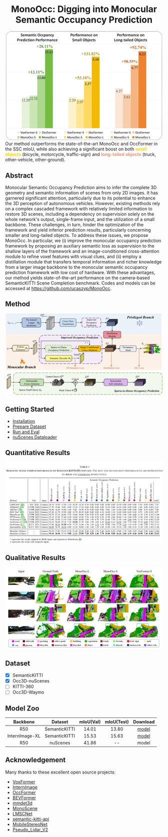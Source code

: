 <div align="center">   
  
# MonoOcc: Digging into Monocular Semantic Occupancy Prediction
</div>



![](./pic/teaser.jpg)
Our method outperforms the state-of-the-art MonoOcc and OccFormer
in the SSC mIoU, while also achieving a significant boost on both <font color=Gold>**small objects**</font> (bicycle, motorcycle, traffic-sign)
and <font color=Darksalmon>**long-tailed objects**</font> (truck, other-vehicle, other-ground).



## Abstract
Monocular Semantic Occupancy Prediction aims to infer the complete 3D geometry and semantic information of scenes from only 2D images. It has garnered significant attention, particularly due to its potential to enhance the 3D perception of autonomous vehicles. However, existing methods rely on a complex cascaded framework with relatively limited information to restore 3D scenes, including a dependency on supervision solely on the whole network's output, single-frame input, and the utilization of a small backbone. These challenges, in turn, hinder the optimization of the framework and yield inferior prediction results, particularly concerning smaller and long-tailed objects.
To address these issues, we propose MonoOcc. In particular, we (i) improve the monocular occupancy prediction framework by proposing an auxiliary semantic loss as supervision to the shallow layers of the framework and an image-conditioned cross-attention module to refine voxel features with visual clues, and (ii) employ a distillation module that transfers temporal information and richer knowledge from a larger image backbone to the monocular semantic occupancy prediction framework with low cost of hardware. With these advantages, our method yields state-of-the-art performance on the camera-based SemanticKITTI Scene Completion benchmark. Codes and models can be accessed at https://github.com/ucaszyp/MonoOcc.


## Method

![](./pic/main.jpg) 


## Getting Started
- [Installation](docs/install.md) 
- [Prepare Dataset](docs/prepare_dataset.md)
- [Run and Eval](docs/getting_started.md)
- [nuScenes Dataloader](docs/nusc.md)

## Quantitative Results
![](./pic/quantitative.jpg)
## Qualitative Results
![](./pic/qualitative.jpg) 

## Dataset

- [x] SemanticKITTI
- [x] Occ3D-nuScenes
- [ ] KITTI-360
- [ ] Occ3D-Waymo

## Model Zoo

| Backbone  | Dataset | mIoU(Val) | mIoU(Test) | Download |
| :---: | :---: | :---: | :---: | :---: |
| R50  | SemanticKITTI | 14.01 | 13.80 | [model](https://drive.google.com/file/d/1dnRcpQC_TOCL4IsGgG1TUfiAkqGQI4cc/view?usp=sharing) |
| InternImage-XL | SemanticKITTI | 15.53 | 15.63 | [model](https://drive.google.com/file/d/1dIrYwTI-2YXi8yfRgkZh4fJc-3vu-lA2/view?usp=sharing) |
| R50 | nuScenes | 41.86 | -- | model |
 

## Acknowledgement

Many thanks to these excellent open source projects:
- [VoxFormer](https://github.com/NVlabs/VoxFormer)
- [InternImage](https://github.com/OpenGVLab/InternImage)
- [OccFormer](https://github.com/zhangyp15/OccFormer)
- [BEVFormer](https://github.com/fundamentalvision/BEVFormer)
- [mmdet3d](https://github.com/open-mmlab/mmdetection3d)
- [MonoScene](https://github.com/astra-vision/MonoScene)
- [LMSCNet](https://github.com/astra-vision/LMSCNet)
- [semantic-kitti-api](https://github.com/PRBonn/semantic-kitti-api) 
- [MobileStereoNet](https://github.com/cogsys-tuebingen/mobilestereonet)
- [Pseudo_Lidar_V2](https://github.com/mileyan/Pseudo_Lidar_V2)

